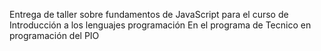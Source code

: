 Entrega de taller sobre fundamentos de JavaScript para el curso de
Introducción a los lenguajes programación
En el programa de Tecnico en programación del PIO